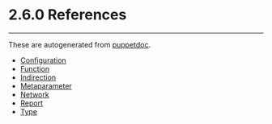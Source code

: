 # 2.6.0 References
* * *

These are autogenerated from [puppetdoc](/projects/puppet/puppetdoc.html).
* [Configuration](configuration.html)
* [Function](function.html)
* [Indirection](indirection.html)
* [Metaparameter](metaparameter.html)
* [Network](network.html)
* [Report](report.html)
* [Type](type.html)
